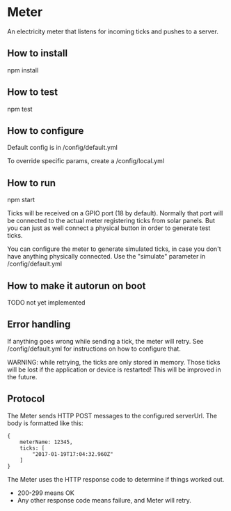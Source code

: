 # Meter
An electricity meter that listens for incoming ticks and pushes to a server.

## How to install
npm install

## How to test
npm test

## How to configure
Default config is in /config/default.yml

To override specific params, create a /config/local.yml

## How to run
npm start

Ticks will be received on a GPIO port (18 by default).
Normally that port will be connected to the actual meter
registering ticks from solar panels.
But you can just as well connect a physical button in order
to generate test ticks.

You can configure the meter to generate simulated ticks,
in case you don't have anything physically connected.
Use the "simulate" parameter in /config/default.yml

## How to make it autorun on boot
TODO not yet implemented

## Error handling
If anything goes wrong while sending a tick, the meter will retry.
See /config/default.yml for instructions on how to configure that.

WARNING: while retrying, the ticks are only stored in memory.
Those ticks will be lost if the application or device is restarted!
This will be improved in the future.

## Protocol

The Meter sends HTTP POST messages to the configured serverUrl.
The body is formatted like this:

```
{
    meterName: 12345,
    ticks: [
        "2017-01-19T17:04:32.960Z"
    ]
}
```

The Meter uses the HTTP response code to determine if things worked out.
* 200-299 means OK
* Any other response code means failure, and Meter will retry.


